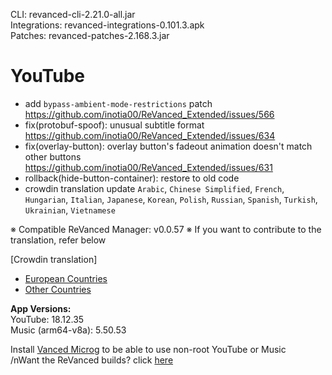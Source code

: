CLI: revanced-cli-2.21.0-all.jar  
Integrations: revanced-integrations-0.101.3.apk  
Patches: revanced-patches-2.168.3.jar  

YouTube
==
- add `bypass-ambient-mode-restrictions` patch https://github.com/inotia00/ReVanced_Extended/issues/566
- fix(protobuf-spoof): unusual subtitle format https://github.com/inotia00/ReVanced_Extended/issues/634
- fix(overlay-button): overlay button's fadeout animation doesn't match other buttons https://github.com/inotia00/ReVanced_Extended/issues/631
- rollback(hide-button-container): restore to old code
- crowdin translation update
`Arabic`, `Chinese Simplified`, `French`, `Hungarian`, `Italian`, `Japanese`, `Korean`, `Polish`, `Russian`, `Spanish`, `Turkish`, `Ukrainian`, `Vietnamese`


※ Compatible ReVanced Manager: v0.0.57
※ If you want to contribute to the translation, refer below

[Crowdin translation]
- [European Countries](https://crowdin.com/project/revancedextendedeu)
- [Other Countries](https://crowdin.com/project/revancedextended)
  
**App Versions:**  
YouTube: 18.12.35  
Music (arm64-v8a): 5.50.53  

Install [Vanced Microg](https://github.com/inotia00/VancedMicroG/releases/latest) to be able to use non-root YouTube or Music  
/nWant the ReVanced builds? click [here](https://github.com/kevinr99089/revanced.builder/releases/latest)  
